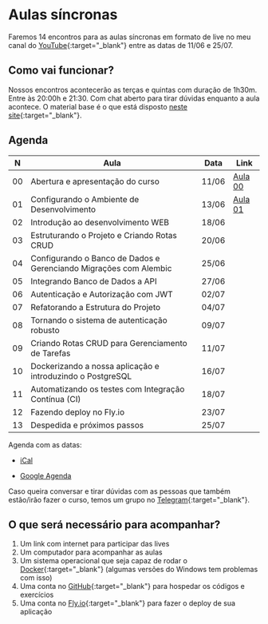 # Aulas síncronas

Faremos 14 encontros para as aulas síncronas em formato de live no meu canal do [YouTube](https://www.youtube.com/@dunossauro){:target="_blank"} entre as datas de 11/06 e 25/07.

## Como vai funcionar?

Nossos encontros acontecerão as terças e quintas com duração de 1h30m. Entre às 20:00h e 21:30. Com chat aberto para tirar dúvidas enquanto a aula acontece. O material base é o que está disposto [neste site](https://fastapidozero.dunossauro.com/){:target="_blank"}.

## Agenda

| N  | Aula                                                              | Data  | Link                                            |
|----|-------------------------------------------------------------------|-------|-------------------------------------------------|
| 00 | Abertura e apresentação do curso                                  | 11/06 | [Aula 00](https://youtu.be/QShMRcicxnE?list=PLOQgLBuj2-3IuFbt-wJw2p2NiV9WTRzIP) |
| 01 | Configurando o Ambiente de Desenvolvimento                        | 13/06 | [Aula 01](https://youtu.be/-Pi5AmOfL2s?list=PLOQgLBuj2-3IuFbt-wJw2p2NiV9WTRzIP)                                                |
| 02 | Introdução ao desenvolvimento WEB                                 | 18/06 |                                                 |
| 03 | Estruturando o Projeto e Criando Rotas CRUD                       | 20/06 |                                                 |
| 04 | Configurando o Banco de Dados e Gerenciando Migrações com Alembic | 25/06 |                                                 |
| 05 | Integrando Banco de Dados a API                                   | 27/06 |                                                 |
| 06 | Autenticação e Autorização com JWT                                | 02/07 |                                                 |
| 07 | Refatorando a Estrutura do Projeto                                | 04/07 |                                                 |
| 08 | Tornando o sistema de autenticação robusto                        | 09/07 |                                                 |
| 09 | Criando Rotas CRUD para Gerenciamento de Tarefas                  | 11/07 |                                                 |
| 10 | Dockerizando a nossa aplicação e introduzindo o PostgreSQL        | 16/07 |                                                 |
| 11 | Automatizando os testes com Integração Contínua (CI)              | 18/07 |                                                 |
| 12 | Fazendo deploy no Fly.io                                          | 23/07 |                                                 |
| 13 | Despedida e próximos passos                                       | 25/07 |                                                 |

Agenda com as datas:

- [iCal](https://calendar.google.com/calendar/ical/6d04fd6ec76625bcd265875fdc5e4670a001c60f53bc96b596a43394b8c78ca0%40group.calendar.google.com/public/basic.ics)

- [Google Agenda](https://calendar.google.com/calendar/u/0?cid=NmQwNGZkNmVjNzY2MjViY2QyNjU4NzVmZGM1ZTQ2NzBhMDAxYzYwZjUzYmM5NmI1OTZhNDMzOTRiOGM3OGNhMEBncm91cC5jYWxlbmRhci5nb29nbGUuY29t)


Caso queira conversar e tirar dúvidas com as pessoas que também estão/irão fazer o curso, temos um grupo no [Telegram](https://t.me/fastapicomdunossauro){:target="_blank"}.


## O que será necessário para acompanhar?

1. Um link com internet para participar das lives
2. Um computador para acompanhar as aulas
3. Um sistema operacional que seja capaz de rodar o [Docker](https://www.docker.com/){:target="_blank"} (algumas versões do Windows tem problemas com isso)
4. Uma conta no [GitHub](https://github.com/){:target="_blank"} para hospedar os códigos e exercícios
5. Uma conta no [Fly.io](https://fly.io/){:target="_blank"} para fazer o deploy de sua aplicação
